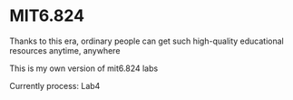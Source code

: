 # MIT6.824

Thanks to this era, ordinary people can get such high-quality educational resources anytime, anywhere

This is my own version of mit6.824 labs

Currently process: Lab4
